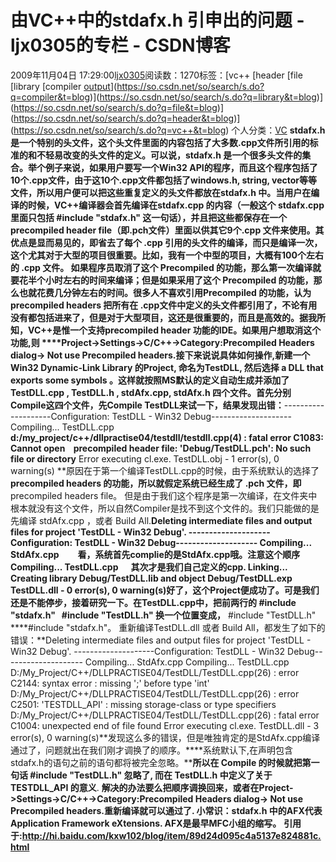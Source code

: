 # 由VC++中的stdafx.h 引申出的问题 - ljx0305的专栏 - CSDN博客
2009年11月04日 17:29:00[ljx0305](https://me.csdn.net/ljx0305)阅读数：1270标签：[vc++																[header																[file																[library																[compiler																[output](https://so.csdn.net/so/search/s.do?q=output&t=blog)](https://so.csdn.net/so/search/s.do?q=compiler&t=blog)](https://so.csdn.net/so/search/s.do?q=library&t=blog)](https://so.csdn.net/so/search/s.do?q=file&t=blog)](https://so.csdn.net/so/search/s.do?q=header&t=blog)](https://so.csdn.net/so/search/s.do?q=vc++&t=blog)
个人分类：[VC](https://blog.csdn.net/ljx0305/article/category/401790)
**stdafx.h 是一个特别的头文件，这个头文件里面的内容包括了大多数.cpp文件所引用的标准的和不轻易改变的头文件的定义。可以说，stdafx.h 是一个很多头文件的集合。举个例子来说，如果用户要写一个Win32 API的程序，而且这个程序包括了10个.cpp文件，由于这10个.cpp文件都包括了windows.h, string, vector等等文件，所以用户便可以把这些重复定义的头文件都放在stdafx.h ****中。当用户在编译的时候，VC++编译器会首先编译在stdafx.cpp 的内容（一般这个 stdafx.cpp 里面只包括 #include "stdafx.h" 这一句话），并且把这些都保存在一个 precompiled header file（即.pch文件）里面以供其它9个.cpp 文件来使用。其优点是显而易见的，即省去了每个 .cpp 引用的头文件的编译，而只是编译一次，这个尤其对于大型的项目很重要。比如，我有一个中型的项目，大概有100个左右的 .cpp 文件。 如果程序员取消了这个 Precompiled 的功能，那么第一次编译就要花半个小时左右的时间来编译；但是如果采用了这个 Precompiled 的功能，那么也就花费几分钟左右的时间。很多人不喜欢引用Precompiled 的功能，认为 precompiled headers 把所有在 .cpp****文件中定义的头文件都引用了，不论有用没有都包括进来了，但是对于大型项目，这还是很重要的，而且是高效的。据我所知，VC++是惟一个支持precompiled header 功能的IDE。如果用户想取消这个功能,则 ****Project->Settings->C/C++->Category:Precompiled Headers dialog-> Not use Precompiled headers.接下来说说具体如何操作,新建一个 Win32 Dynamic-Link Library 的Project, 命名为TestDLL, 然后选择 a DLL that exports some symbols 。这样就按照MS默认的定义自动生成并添加了 TestDLL.cpp , TestDLL.h , stdAfx.cpp, stdAfx.h 四个文件。首先分别Compile这四个文件，先Compile TestDLL来试一下，结果发现出错：**--------------------Configuration: TestDLL - Win32 Debug--------------------
Compiling...
TestDLL.cpp
**d:/my_project/c++/dllpractise04/testdll/testdll.cpp(4) : fatal error C1083: Cannot open    precompiled header file: 'Debug/TestDLL.pch': No such file or directory**
Error executing cl.exe.
TestDLL.obj - 1 error(s), 0 warning(s)
**原因在于第一个编译TestDLL.cpp的时候，由于系统默认的选择了****precompiled headers 的功能，所以就假定系统已经生成了 .pch 文件，即**** precompiled headers file。 但是由于我们这个程序是第一次编译，在文件夹中根本就没有这个文件，所以自然Compiler是找不到这个文件的。我们只能做的是先编译 stdAfx.cpp ，或者 Build All.**Deleting intermediate files and output files for project 'TestDLL - Win32 Debug'.
--------------------Configuration: TestDLL - Win32 Debug--------------------
Compiling...
StdAfx.cpp         看，系统首先complie的是StdAfx.cpp哦。注意这个顺序
Compiling...
TestDLL.cpp      其次才是我们自己定义的cpp.
Linking...
   Creating library Debug/TestDLL.lib and object Debug/TestDLL.exp
TestDLL.dll - 0 error(s), 0 warning(s)**好了，这个Project便成功了。可是我们还是不能停步，接着研究一下。在TestDLL.cpp中，把前两行的 #include "stdafx.h"   #include "TestDLL.h" 换一个位置变成，**** #include "TestDLL.h"   ****#include "stdafx.h"。 重新编译TestDLL.dll 或者 Build All，都发生了如下的错误：**Deleting intermediate files and output files for project 'TestDLL - Win32 Debug'.
--------------------Configuration: TestDLL - Win32 Debug--------------------
Compiling...
StdAfx.cpp
Compiling...
TestDLL.cpp
D:/My_Project/C++/DLLPRACTISE04/TestDLL/TestDLL.cpp(26) : error C2144: syntax error : missing ';' before type 'int'
D:/My_Project/C++/DLLPRACTISE04/TestDLL/TestDLL.cpp(26) : error C2501: 'TESTDLL_API' : missing storage-class or type specifiers
D:/My_Project/C++/DLLPRACTISE04/TestDLL/TestDLL.cpp(26) : fatal error C1004: unexpected end of file found
Error executing cl.exe.
TestDLL.dll - 3 error(s), 0 warning(s)**发现这么多的错误，但是唯独肯定的是StdAfx.cpp编译通过了，问题就出在我们刚才调换了的顺序。****系统默认下,在声明包含stdafx.h的语句之前的语句都将被完全忽略。****所以在 Compile 的时候就把第一句话 #include "TestDLL.h" 忽略了, 而在 TestDLL.h 中定义了关于TESTDLL_API 的意义**. **解决的办法要么把顺序调换回来，或者在Project->Settings->C/C++->Category:Precompiled Headers dialog-> Not use Precompiled headers.****重新编译就可以通过了.**
**小常识：stdafx.h 中的AFX代表**** Application Framework eXtensions. AFX是最早MFC小组的缩写。**
**引用于:http://hi.baidu.com/kxw102/blog/item/89d24d095c4a5137e824881c.html**
